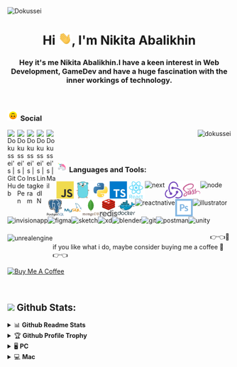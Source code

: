 ![Dоkussei](./asset/baner.gif)

<h1 align="center">Hi <img src="./asset/wave.gif" width="30">, I'm Nikita Abalikhin</h1>
<!--  -->
<h3 align="center">Hey it's me Nikita Abalikhin.I have a keen interest in Web Development, GameDev and have a huge fascination with the inner workings of technology.</h3>

<br />

### <img src="./asset/upside_face.gif" width="25"> **Social**

<a href="https://github.com/Dokussei" target="_blank" >
  <img align="left" alt="Dokussei's | GitHub" width="22px" src="https://img.icons8.com/glyph-neue/512/FFFFFF/github.png" />
</a>
<a href="hhttps://codepen.io/Dokussei" target="_blank" >
  <img align="left" alt="Dokussei's | CodePen" width="22px" src="https://cdn.worldvectorlogo.com/logos/codepen-icon.svg" />
</a>
<a href="https://www.instagram.com/dokussei/" target="_blank" >
  <img align="left" alt="Dokussei's | Instagram" width="22px" src="https://raw.githubusercontent.com/hussainweb/hussainweb/main/icons/instagram.png" />
</a>
<a href="https://www.linkedin.com/in/dokusei" target="_blank" >
  <img align="left" alt="Dokussei's | LinkedIN" width="22px" src="https://raw.githubusercontent.com/peterthehan/peterthehan/master/assets/linkedin.svg" />
</a>
<a href="mailto:dokussei@gmail.com">
  <img align="left" alt="Dokussei's | Mail" width="22px" src="https://cdn.worldvectorlogo.com/logos/official-gmail-icon-2020-.svg" />
</a>

<p align="right"> <img src="https://komarev.com/ghpvc/?username=dokussei&label=Profile%20views&color=0e75b6&style=flat" alt="dokussei"/> </p>

<br />

### <img src="./asset/unicorn.gif" width="25"> **Languages and Tools:**

<a href="https://developer.mozilla.org/en-US/docs/Web/JavaScript" target="_blank" >
  <img align="left" alt="javascript" height="40px"  src="https://raw.githubusercontent.com/devicons/devicon/master/icons/javascript/javascript-original.svg" />
<a href="https://golang.org" target="_blank" >
  <img align="left" alt="go" height="40px" src="https://raw.githubusercontent.com/devicons/devicon/master/icons/go/go-original.svg" />
</a>
<a href="https://www.python.org" target="_blank" >
  <img align="left" alt="python" height="40px" src="https://raw.githubusercontent.com/devicons/devicon/master/icons/python/python-original.svg" />
</a>
<a href="https://www.typescriptlang.org" target="_blank" >
  <img align="left" alt="typescript" height="40px" src="https://raw.githubusercontent.com/devicons/devicon/master/icons/typescript/typescript-original.svg" />
</a>

<a href="https://reactjs.org/" target="_blank" >
  <img align="left" alt="react" height="40px" src="https://raw.githubusercontent.com/devicons/devicon/master/icons/react/react-original-wordmark.svg" />
</a>
<a href="https://nextjs.org/" target="_blank" >
  <img align="left" alt="next" height="40px" src="https://cdn.worldvectorlogo.com/logos/next-js.svg" />
</a>
<a href="https://redux.js.org" target="_blank" >
  <img align="left" alt="redux" height="40px" src="https://raw.githubusercontent.com/devicons/devicon/master/icons/redux/redux-original.svg" />
</a>
<a href="https://sass-lang.com" target="_blank" >
  <img align="left" alt="sass" height="40px" src="https://raw.githubusercontent.com/devicons/devicon/master/icons/sass/sass-original.svg" />
</a>
<a href="https://nodejs.org" target="_blank" >
  <img align="left" alt="node" height="40px" src="https://raw.githubusercontent.com/nodejs/nodejs.org/main/public/static/images/logo-hexagon.svg" />
</a>
<a href="https://www.postgresql.org" target="_blank" >
  <img align="left" alt="postgresql" height="40px" src="https://raw.githubusercontent.com/devicons/devicon/master/icons/postgresql/postgresql-original-wordmark.svg" />
</a>
<a href="https://www.mysql.com" target="_blank" >
  <img align="left" alt="mysql" height="40px" src="https://raw.githubusercontent.com/devicons/devicon/master/icons/mysql/mysql-original-wordmark.svg" />
</a>
<a href="https://www.mongodb.com" target="_blank" >
  <img align="left" alt="mongodb" height="40px" src="https://raw.githubusercontent.com/devicons/devicon/master/icons/mongodb/mongodb-original-wordmark.svg" />
</a>
<a href="https://redis.io" target="_blank" >
  <img align="left" alt="redis" height="40px" src="https://raw.githubusercontent.com/devicons/devicon/master/icons/redis/redis-original-wordmark.svg" />
</a>
<a href="https://www.docker.com/" target="_blank" >
  <img align="left" alt="docker" height="40px" src="https://raw.githubusercontent.com/devicons/devicon/master/icons/docker/docker-original-wordmark.svg" />
</a>
<a href="https://reactnative.dev" target="_blank" >
  <img align="left" alt="reactnative" height="40px" src="https://reactnative.dev/img/header_logo.svg" />
</a>
<a href="https://www.photoshop.com/en" target="_blank" >
  <img align="left" alt="photoshop" height="40px" src="https://raw.githubusercontent.com/devicons/devicon/master/icons/photoshop/photoshop-line.svg" />
</a>
<a href="https://www.adobe.com/in/products/illustrator.html" target="_blank" >
  <img align="left" alt="illustrator" height="40px" src="https://www.vectorlogo.zone/logos/adobe_illustrator/adobe_illustrator-icon.svg" />
</a>
<a href="https://www.invisionapp.com" target="_blank" >
  <img align="left" alt="invisionapp" height="40px" src="https://www.vectorlogo.zone/logos/invisionapp/invisionapp-icon.svg" />
</a>
<a href="https://www.figma.com" target="_blank" >
  <img align="left" alt="figma" height="40px" src="https://www.vectorlogo.zone/logos/figma/figma-icon.svg" />
</a>
<a href="https://www.sketch.com/" target="_blank" >
  <img align="left" alt="sketch" height="40px" src="https://www.vectorlogo.zone/logos/sketchapp/sketchapp-icon.svg" />
</a>
<a href="https://www.adobe.com/products/xd.html" target="_blank" >
  <img align="left" alt="xd" height="40px" src="https://cdn.worldvectorlogo.com/logos/adobe-xd.svg" />
</a>
<a href="https://www.blender.org/" target="_blank" >
  <img align="left" alt="blender" height="40px" src="https://download.blender.org/branding/community/blender_community_badge_white.svg" />
</a>
<a href="https://git-scm.com/" target="_blank" >
  <img align="left" alt="git" height="40px" src="https://www.vectorlogo.zone/logos/git-scm/git-scm-icon.svg" />
</a>
<a href="https://postman.com" target="_blank" >
  <img align="left" alt="postman" height="40px" src="https://www.vectorlogo.zone/logos/getpostman/getpostman-icon.svg" />
</a>
<a href="https://unity.com/" target="_blank" >
  <img align="left" alt="unity" height="40px" src="https://www.vectorlogo.zone/logos/unity3d/unity3d-icon.svg" />
</a>
<a href="https://unrealengine.com/" target="_blank" >
  <img align="left" alt="unrealengine" height="40px" src="https://raw.githubusercontent.com/kenangundogan/fontisto/036b7eca71aab1bef8e6a0518f7329f13ed62f6b/icons/svg/brand/unreal-engine.svg" />
</a>

<br/>
<br/>
<br/>
<br/>
<br/>
<br/>

👉👈🥺 if you like what i do, maybe consider buying me a coffee 🥺👉👈

<a href="https://www.buymeacoffee.com/dokusei" target="_blank"><img src="https://cdn.buymeacoffee.com/buttons/v2/default-red.png" alt="Buy Me A Coffee" width="130" ></a>

<br />

## <img src="https://media.giphy.com/media/ZCN6F3FAkwsyOGU2RS/giphy.gif" width="40"> **Github Stats:**

<details>
  <summary>📊 <b>Github Readme Stats</b></summary>
 <br />
 <p align="center">
  <a href="https://github.com/Dokussei">
   <img width="430" align="center" src="https://github-readme-stats.vercel.app/api?username=Dokussei&show_icons=true&theme=radical&count_private=true">
  </a>
  <!-- <a href="https://github.com/Dokussei/github-readme-stats">
    <img align="center" src="https://github-readme-stats.anuraghazra1.vercel.app/api/top-langs/?username=dokussei&layout=compact&theme=radical&langs_count=6" />
  </a> -->
 </p>
</details>

<details>
 <summary>🏆 <b>Github Profile Trophy</b></summary>
 <br />
 <p align="center">
  <a href="https://github.com/ryo-ma/github-profile-trophy">
   <img src="https://github-profile-trophy.vercel.app/?username=Dokussei&column=8&theme=darkhub"/>
  </a>
 </p>
</details>

<details>
  <br />
  <summary>🖥 <b>PC</b></summary>
  	<ul>
  	   <li><b>OS:</b> Windows 11 </li>
	     <li><b>PC: </b> Asrock Bravo 15 (AMD RYZEN 7)</li>
  	   <li><b>Browser: </b> Firefox Web Browser</li>
	     <li><b>Code Editor:</b> VSCode - The best editor out there.</li>
	    <br />
	</ul>
</details>

<details>
  <br />
  <summary>💻 <b>Mac</b></summary>
  	<ul>
  	   <li><b>OS:</b> Mac OS </li>
	     <li><b>Laptop: </b>MacBook Pro (Intel Core i5)</li>
  	   <li><b>Browser: </b>Safari or Firefox Web Browser</li>
	     <li><b>Code Editor:</b> VSCode - The best editor out there.</li>
	    <br />
	</ul>
</details>
